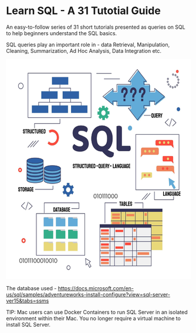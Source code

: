 # Learn SQL - A 31 Tutotial Guide

An easy-to-follow series of 31 short tutorials presented as queries on SQL to help beginners understand the SQL basics.

SQL queries play an important role in - data Retrieval, Manipulation, Cleaning, Summarization, Ad Hoc Analysis, Data Integration etc.

<img src = "https://github.com/dhwani123s/gifs/blob/main/kura-5-tricky-sql-queries-solved-1.jpeg" width = 1000 height = 600/>

The database used - https://docs.microsoft.com/en-us/sql/samples/adventureworks-install-configure?view=sql-server-ver15&tabs=ssms 

TIP: Mac users can use Docker Containers to run SQL Server in an isolated environment within their Mac. You no longer require a virtual machine to install SQL Server. 
